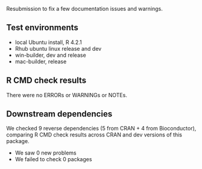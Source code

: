 Resubmission to fix a few documentation issues and warnings.

## Test environments
* local Ubuntu install, R 4.2.1
* Rhub ubuntu linux release and dev
* win-builder, dev and release
* mac-builder, release

## R CMD check results
There were no ERRORs or WARNINGs or NOTEs. 

## Downstream dependencies

We checked 9 reverse dependencies (5 from CRAN + 4 from Bioconductor), comparing R CMD check results across CRAN and dev versions of this package.

 * We saw 0 new problems
 * We failed to check 0 packages

